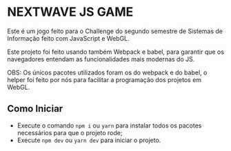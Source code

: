 # NEXTWAVE JS GAME

Este é um jogo feito para o Challenge do segundo semestre de Sistemas de Informação feito com JavaScript e WebGL.

Este projeto foi feito usando também Webpack e babel, para garantir que os navegadores entendam as funcionalidades mais modernas do JS.

OBS: Os únicos pacotes utilizados foram os do webpack e do babel, o helper foi feito por nós para facilitar a programação dos projetos em WebGL.

## Como Iniciar

- Execute o comando `npm i` ou `yarn` para instalar todos os pacotes necessários para que o projeto rode;
- Execute `npm dev` ou `yarn dev` para iniciar o projeto.


